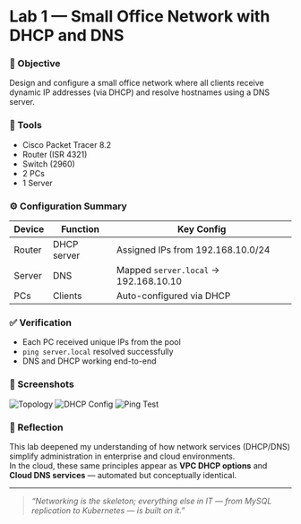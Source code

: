 # Lab 1 — Small Office Network with DHCP and DNS

### 🎯 Objective
Design and configure a small office network where all clients receive dynamic IP addresses (via DHCP) and resolve hostnames using a DNS server.

### 🧰 Tools
- Cisco Packet Tracer 8.2
- Router (ISR 4321)
- Switch (2960)
- 2 PCs
- 1 Server

### ⚙️ Configuration Summary
| Device | Function | Key Config |
|--------|-----------|------------|
| Router | DHCP server | Assigned IPs from 192.168.10.0/24 |
| Server | DNS | Mapped `server.local` → 192.168.10.10 |
| PCs | Clients | Auto-configured via DHCP |

### ✅ Verification
- Each PC received unique IPs from the pool  
- `ping server.local` resolved successfully  
- DNS and DHCP working end-to-end

### 📸 Screenshots
![Topology](./screenshots/topology.png)
![DHCP Config](./screenshots/dhcp-config.png)
![Ping Test](./screenshots/ping-test.png)

### 💭 Reflection
This lab deepened my understanding of how network services (DHCP/DNS) simplify administration in enterprise and cloud environments.  
In the cloud, these same principles appear as **VPC DHCP options** and **Cloud DNS services** — automated but conceptually identical.

---

> *“Networking is the skeleton; everything else in IT — from MySQL replication to Kubernetes — is built on it.”*

